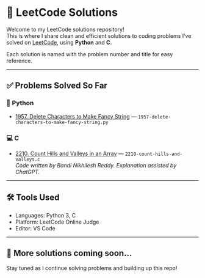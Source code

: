 # 🧠 LeetCode Solutions

Welcome to my LeetCode solutions repository!  
This is where I share clean and efficient solutions to coding problems I’ve solved on [LeetCode](https://leetcode.com/), using **Python** and **C**.

Each solution is named with the problem number and title for easy reference.

---

## ✅ Problems Solved So Far

### 🐍 Python

- [1957. Delete Characters to Make Fancy String](https://leetcode.com/problems/delete-characters-to-make-fancy-string/) — `1957-delete-characters-to-make-fancy-string.py`

### 💻 C

- [2210. Count Hills and Valleys in an Array](https://leetcode.com/problems/count-hills-and-valleys-in-an-array/) — `2210-count-hills-and-valleys.c`  
  _Code written by Bandi Nikhilesh Reddy. Explanation assisted by ChatGPT._

---

## 🛠️ Tools Used

- Languages: Python 3, C
- Platform: LeetCode Online Judge
- Editor: VS Code

---

## 🚧 More solutions coming soon...

Stay tuned as I continue solving problems and building up this repo!
